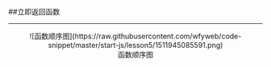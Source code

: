 ##立即返回函数

--------

<center>![函数顺序图](https://raw.githubusercontent.com/wfyweb/code-snippet/master/start-js/lesson5/1511945085591.png)</center>
<center>函数顺序图</center>


